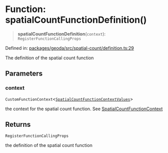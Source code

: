 # Function: spatialCountFunctionDefinition()

> **spatialCountFunctionDefinition**(`context`): `RegisterFunctionCallingProps`

Defined in: [packages/geoda/src/spatial-count/definition.ts:29](https://github.com/GeoDaCenter/openassistant/blob/29609671cd3dde9838cd883f922b4386c5dff272/packages/geoda/src/spatial-count/definition.ts#L29)

The definition of the spatial count function

## Parameters

### context

`CustomFunctionContext`\<[`SpatialCountFunctionContextValues`](../type-aliases/SpatialCountFunctionContextValues.md)\>

the context for the spatial count function. See [SpatialCountFunctionContext](../type-aliases/SpatialCountFunctionContext.md)

## Returns

`RegisterFunctionCallingProps`

the definition of the spatial count function

